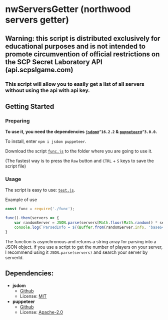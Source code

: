 # nwServersGetter (northwood servers getter)

## Warning: this script is distributed exclusively for educational purposes and is not intended to promote circumvention of official restrictions on the SCP Secret Laboratory API (api.scpslgame.com)

### This script will allow you to easily get a list of all servers without using the api with api key.

## Getting Started

### Preparing

**To use it, you need the dependencies [`jsdom`](https://github.com/jsdom/jsdom)`@^16.2.2` & [`puppeteer`](https://github.com/puppeteer/puppeteer)`@^3.0.0`.**

To install, enter `npm i jsdom puppeteer`.

Download the script [`func.js`](https://github.com/iRebbok/nwServersGetter/blob/master/src/func.js) to the folder where you are going to use it.

(The fastest way is to press the `Raw` button and `CTRL` + `S` keys to save the script file)

### Usage

The script is easy to use: [`test.js`](https://github.com/iRebbok/nwServersGetter/blob/master/src/test.js).

Example of use
```js
const func = require('./func');

func().then(servers => {
    var randomServer = JSON.parse(servers[Math.floor(Math.random() * servers.length)]);
    console.log(`ParsedInfo = ${(Buffer.from(randomServer.info, 'base64').toString('utf8').replace(tagRegex, '').replace(spacesRegex, ' ')}`);
}
```

The function is asynchronous and returns a string array for parsing into a JSON object. if you use a script to get the number of players on your server, I recommend using it `JSON.parse(servers)` and search your server by serverId.


## Dependencies:

- **jsdom**
  - [Github](https://github.com/jsdom/jsdom)
  - License: [MIT](https://github.com/jsdom/jsdom/blob/master/LICENSE.txt)
- **puppeteer**
  - [Github](https://github.com/puppeteer/puppeteer)
  - License: [Apache-2.0](https://github.com/puppeteer/puppeteer/blob/master/LICENSE)
